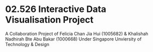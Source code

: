 # 02.526 Interactive Data Visualisation Project
A Collaboration Project of Felicia Chan Jia Hui (1005682) & Khalishah Nadhirah Bte Abu Bakar (1000668)
Under Singapore Unviersity of Technology & Design 